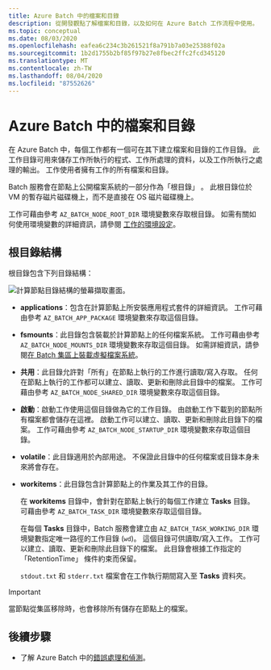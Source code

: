 ```yaml
---
title: Azure Batch 中的檔案和目錄
description: 從開發觀點了解檔案和目錄，以及如何在 Azure Batch 工作流程中使用。
ms.topic: conceptual
ms.date: 08/03/2020
ms.openlocfilehash: eafea6c234c3b261521f8a791b7a03e25388f02a
ms.sourcegitcommit: 1b2d1755b2bf85f97b27e8fbec2ffc2fcd345120
ms.translationtype: MT
ms.contentlocale: zh-TW
ms.lasthandoff: 08/04/2020
ms.locfileid: "87552626"
---
```

# <a name="files-and-directories-in-azure-batch"></a>Azure Batch 中的檔案和目錄

在 Azure Batch 中，每個工作都有一個可在其下建立檔案和目錄的工作目錄。 此工作目錄可用來儲存工作所執行的程式、工作所處理的資料，以及工作所執行之處理的輸出。 工作使用者擁有工作的所有檔案和目錄。

Batch 服務會在節點上公開檔案系統的一部分作為「根目錄」 。 此根目錄位於 VM 的暫存磁片磁碟機上，而不是直接在 OS 磁片磁碟機上。

工作可藉由參考 `AZ_BATCH_NODE_ROOT_DIR` 環境變數來存取根目錄。 如需有關如何使用環境變數的詳細資訊，請參閱 [工作的環境設定](jobs-and-tasks.md#environment-settings-for-tasks)。

## <a name="root-directory-structure"></a>根目錄結構

根目錄包含下列目錄結構：

![計算節點目錄結構的螢幕擷取畫面。](media\files-and-directories\node-folder-structure.png)

- **applications**：包含在計算節點上所安裝應用程式套件的詳細資訊。 工作可藉由參考 `AZ_BATCH_APP_PACKAGE` 環境變數來存取這個目錄。

- **fsmounts**：此目錄包含裝載於計算節點上的任何檔案系統。 工作可藉由參考 `AZ_BATCH_NODE_MOUNTS_DIR` 環境變數來存取這個目錄。 如需詳細資訊，請參閱[在 Batch 集區上裝載虛擬檔案系統](virtual-file-mount.md)。

- **共用**：此目錄允許對「所有」在節點上執行的工作進行讀取/寫入存取。 任何在節點上執行的工作都可以建立、讀取、更新和刪除此目錄中的檔案。 工作可藉由參考 `AZ_BATCH_NODE_SHARED_DIR` 環境變數來存取這個目錄。

- **啟動**：啟動工作使用這個目錄做為它的工作目錄。 由啟動工作下載到的節點所有檔案都會儲存在這裡。 啟動工作可以建立、讀取、更新和刪除此目錄下的檔案。 工作可藉由參考 `AZ_BATCH_NODE_STARTUP_DIR` 環境變數來存取這個目錄。

- **volatile**：此目錄適用於內部用途。 不保證此目錄中的任何檔案或目錄本身未來將會存在。

- **workitems**：此目錄包含計算節點上的作業及其工作的目錄。

    在 **workitems** 目錄中，會針對在節點上執行的每個工作建立 **Tasks** 目錄。 可藉由參考 `AZ_BATCH_TASK_DIR` 環境變數來存取這個目錄。

    在每個 **Tasks** 目錄中，Batch 服務會建立由 `AZ_BATCH_TASK_WORKING_DIR` 環境變數指定唯一路徑的工作目錄 (`wd`)。 這個目錄可供讀取/寫入工作。 工作可以建立、讀取、更新和刪除此目錄下的檔案。 此目錄會根據工作指定的「RetentionTime」  條件約束而保留。

    `stdout.txt` 和 `stderr.txt` 檔案會在工作執行期間寫入至 **Tasks** 資料夾。

> [!IMPORTANT]
> 當節點從集區移除時，也會移除所有儲存在節點上的檔案。

## <a name="next-steps"></a>後續步驟

- 了解 Azure Batch 中的[錯誤處理和偵測](error-handling.md)。